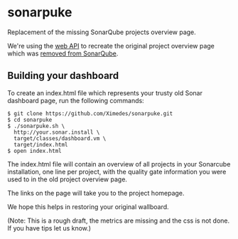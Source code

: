 # sonarpuke
Replacement of the missing SonarQube projects overview page.

We're using the [web API](http://sonar.chess.int/web_api) to
recreate the original project overview page which was 
[removed from SonarQube](https://jira.sonarsource.com/browse/SONAR-7915).

## Building your dashboard
To create an index.html file which represents your trusty old Sonar
dashboard page, run the following commands:

```
$ git clone https://github.com/Ximedes/sonarpuke.git
$ cd sonarpuke
$ ./sonarpuke.sh \
  http://your.sonar.install \
  target/classes/dashboard.vm \
  target/index.html
$ open index.html
```

The index.html file will contain an overview of all projects in your
Sonarcube installation, one line per project, with the quality gate
information you were used to in the old project overview page.

The links on the page will take you to the project homepage.
 
We hope this helps in restoring your original wallboard.
 
(Note: This is a rough draft, the metrics are missing and the css
is not done. If you have tips let us know.)
